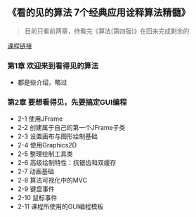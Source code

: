 ## 《看的见的算法 7个经典应用诠释算法精髓》

> 目前只看前两章，待看完《算法(第四版)》在回来完成剩余的

[课程链接](https://coding.imooc.com/learn/list/138.html)

### 第1章 欢迎来到看得见的算法
+ 都是些介绍，略过

### 第2章 要想看得见，先要搞定GUI编程
+ 2-1 使用JFrame
+ 2-2 创建属于自己的第一个JFrame子类
+ 2-3 设置画布与图形绘制基础
+ 2-4 使用Graphics2D
+ 2-5  整理绘制工具类
+ 2-6 高级绘制特性：抗锯齿和双缓存
+ 2-7 动画基础
+ 2-8 算法可视化中的MVC
+ 2-9 键盘事件
+ 2-10 鼠标事件
+ 2-11 课程所使用的GUI编程模板 
